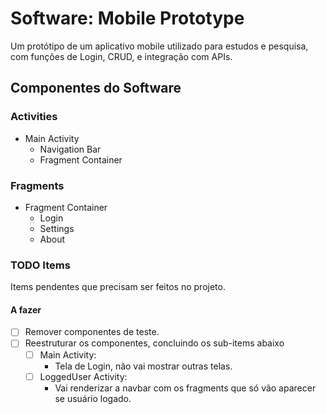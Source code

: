 
# Software: Mobile Prototype

Um protótipo de um aplicativo mobile utilizado para estudos e pesquisa, com funções de Login, CRUD, e integração com APIs.


## Componentes do Software

### Activities

- Main Activity
    - Navigation Bar
    - Fragment Container

### Fragments

- Fragment Container
    - Login
    - Settings
    - About

### TODO Items

Items pendentes que precisam ser feitos no projeto.

#### A fazer

- [ ] Remover componentes de teste.
- [ ] Reestruturar os componentes, concluindo os sub-items abaixo
  - [ ] Main Activity: 
	- Tela de Login, não vai mostrar outras telas.
  - [ ] LoggedUser Activity:
	- Vai renderizar a navbar com os fragments que só vão aparecer se usuário logado.
